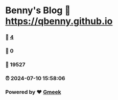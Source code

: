 # Benny's Blog :link: https://qbenny.github.io 
### :page_facing_up: [4](https://qbenny.github.io/tag.html) 
### :speech_balloon: 0 
### :hibiscus: 19527 
### :alarm_clock: 2024-07-10 15:58:06 
### Powered by :heart: [Gmeek](https://github.com/Meekdai/Gmeek)
